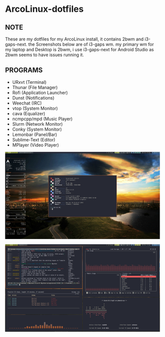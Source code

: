 # ArcoLinux-dotfiles

NOTE
----
These are my dotfiles for my ArcoLinux install, it contains 2bwm and i3-gaps-next. the Screenshots below are of i3-gaps wm. my primary wm for my laptop and Desktop is 2bwm, i use i3-gaps-next for Android Studio as 2bwm seems to have issues running it.

PROGRAMS
---
* URxvt (Terminal)
* Thunar (File Manager)
* Rofi (Application Launcher)
* Dunst (Notifications)
* Weechat (IRC)
* vtop (System Monitor)
* cava (Equalizer)
* ncmpcpp/mpd (Music Player)
* Slurm (Network Monitor)
* Conky (System Monitor)
* Lemonbar (Panel/Bar)
* Sublime-Text (Editor)
* MPlayer (Video Player)


![Screenshot](Screenshot/screen1.png)

![Screenshot](Screenshot/screen2.png)

